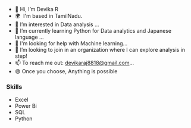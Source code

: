 - 👋 Hi, I’m Devika R
-  🌍  I'm based in TamilNadu.
- 👀 I’m interested in Data analysis ...
- 🌱 I’m currently learning Python for Data analytics and Japanese language ...
- 🤔 I'm looking for help with Machine learning...
- 💞️ I’m looking to join in an organization where I can explore analysis in step!
- 📫 To reach me out: devikaraj8818@gmail.com...
- 😄 Once you choose, Anything is possible

### Skills
- Excel
- Power Bi
- SQL
- Python


<!---
Devika-0R/Devika-0R is a ✨ special ✨ repository because its `README.md` (this file) appears on your GitHub profile.
You can click the Preview link to take a look at your changes.
--->
